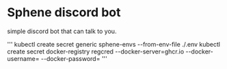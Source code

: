 # Sphene discord bot

simple discord bot that can talk to you.

'''
kubectl create secret generic sphene-envs --from-env-file ./.env
kubectl create secret docker-registry regcred --docker-server=ghcr.io --docker-username=<GitHub Container Registory User> --docker-password=<GitHub Container Registory Pass>
'''

